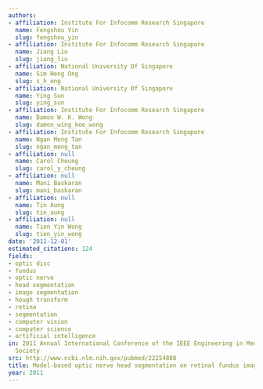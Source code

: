 ```yaml
---
authors:
- affiliation: Institute For Infocomm Research Singapore
  name: Fengshou Yin
  slug: fengshou_yin
- affiliation: Institute For Infocomm Research Singapore
  name: Jiang Liu
  slug: jiang_liu
- affiliation: National University Of Singapore
  name: Sim Heng Ong
  slug: s_h_ong
- affiliation: National University Of Singapore
  name: Ying Sun
  slug: ying_sun
- affiliation: Institute For Infocomm Research Singapore
  name: Damon W. K. Wong
  slug: damon_wing_kee_wong
- affiliation: Institute For Infocomm Research Singapore
  name: Ngan Meng Tan
  slug: ngan_meng_tan
- affiliation: null
  name: Carol Cheung
  slug: carol_y_cheung
- affiliation: null
  name: Mani Baskaran
  slug: mani_baskaran
- affiliation: null
  name: Tin Aung
  slug: tin_aung
- affiliation: null
  name: Tien Yin Wong
  slug: tien_yin_wong
date: '2011-12-01'
estimated_citations: 124
fields:
- optic disc
- fundus
- optic nerve
- head segmentation
- image segmentation
- hough transform
- retina
- segmentation
- computer vision
- computer science
- artificial intelligence
in: 2011 Annual International Conference of the IEEE Engineering in Medicine and Biology
  Society
src: http://www.ncbi.nlm.nih.gov/pubmed/22254880
title: Model-based optic nerve head segmentation on retinal fundus images
year: 2011
---
```

